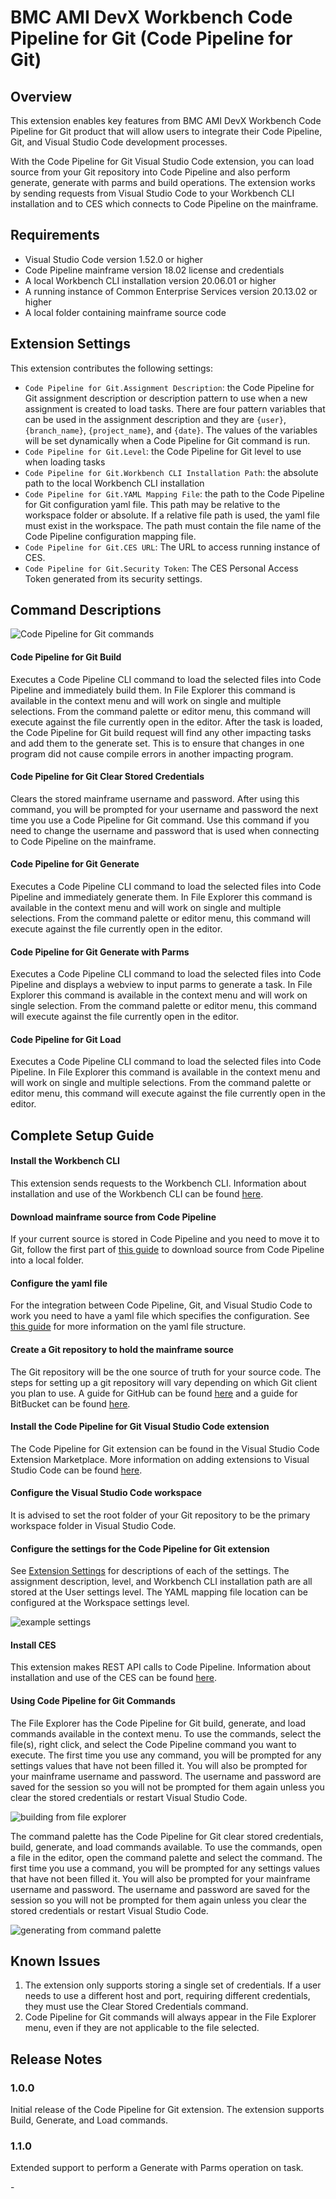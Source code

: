 # BMC AMI DevX Workbench Code Pipeline for Git (Code Pipeline for Git)

## Overview

This extension enables key features from BMC AMI DevX Workbench Code Pipeline for Git product that will allow users to integrate their Code Pipeline, Git, and Visual Studio Code development processes.

With the Code Pipeline for Git Visual Studio Code extension, you can load source from your Git repository into Code Pipeline and also perform generate, generate with parms and build operations. The extension works by sending requests from Visual Studio Code to your Workbench CLI installation and to CES which connects to Code Pipeline on the mainframe.

## Requirements

- Visual Studio Code version 1.52.0 or higher
- Code Pipeline mainframe version 18.02 license and credentials
- A local Workbench CLI installation version 20.06.01 or higher
- A running instance of Common Enterprise Services version 20.13.02 or higher
- A local folder containing mainframe source code

## Extension Settings

This extension contributes the following settings:

- `Code Pipeline for Git.Assignment Description`: the Code Pipeline for Git assignment description or description pattern to use when a new assignment is created to load tasks. There are four pattern variables that can be used in the assignment description and they are `{user}`, `{branch_name}`, `{project_name}`, and `{date}`. The values of the variables will be set dynamically when a Code Pipeline for Git command is run.
- `Code Pipeline for Git.Level`: the Code Pipeline for Git level to use when loading tasks
- `Code Pipeline for Git.Workbench CLI Installation Path`: the absolute path to the local Workbench CLI installation
- `Code Pipeline for Git.YAML Mapping File`: the path to the Code Pipeline for Git configuration yaml file. This path may be relative to the workspace folder or absolute. If a relative file path is used, the yaml file must exist in the workspace. The path must contain the file name of the Code Pipeline configuration mapping file.
- `Code Pipeline for Git.CES URL`: The URL to access running instance of CES.
- `Code Pipeline for Git.Security Token`: The CES Personal Access Token generated from its security settings. 
## Command Descriptions

![Code Pipeline for Git commands](media/ISPW-commands.png)

#### Code Pipeline for Git Build

Executes a Code Pipeline CLI command to load the selected files into Code Pipeline and immediately build them. In File Explorer this command is available in the context menu and will work on single and multiple selections. From the command palette or editor menu, this command will execute against the file currently open in the editor. After the task is loaded, the Code Pipeline for Git build request will find any other impacting tasks and add them to the generate set. This is to ensure that changes in one program did not cause compile errors in another impacting program.

#### Code Pipeline for Git Clear Stored Credentials

Clears the stored mainframe username and password. After using this command, you will be prompted for your username and password the next time you use a Code Pipeline for Git command. Use this command if you need to change the username and password that is used when connecting to Code Pipeline on the mainframe.

#### Code Pipeline for Git Generate

Executes a Code Pipeline CLI command to load the selected files into Code Pipeline and immediately generate them. In File Explorer this command is available in the context menu and will work on single and multiple selections. From the command palette or editor menu, this command will execute against the file currently open in the editor.

#### Code Pipeline for Git Generate with Parms

Executes a Code Pipeline CLI command to load the selected files into Code Pipeline and displays a webview to input parms to generate a task. In File Explorer this command is available in the context menu and will work on single selection. From the command palette or editor menu, this command will execute against the file currently open in the editor.

#### Code Pipeline for Git Load

Executes a Code Pipeline CLI command to load the selected files into Code Pipeline. In File Explorer this command is available in the context menu and will work on single and multiple selections. From the command palette or editor menu, this command will execute against the file currently open in the editor.

## Complete Setup Guide

#### Install the Workbench CLI

This extension sends requests to the Workbench CLI. Information about installation and use of the Workbench CLI can be found [here](https://devops.api.compuware.com/apis/topaz_cli.html#workspace).

#### Download mainframe source from Code Pipeline

If your current source is stored in Code Pipeline and you need to move it to Git, follow the first part of [this guide](https://devops.api.compuware.com/guidelines/ispw/GIT_to_ISPW_Integration_Tutorial.html#set-up-a-git-project-with-the-source-yaml-file-and-jenkinsfile-and-set-up-a-jenkins-multibranch-pipeline-2) to download source from Code Pipeline into a local folder.

#### Configure the yaml file

For the integration between Code Pipeline, Git, and Visual Studio Code to work you need to have a yaml file which specifies the configuration. See [this guide](https://devops.api.compuware.com/guidelines/ispw/Git%20to%20ISPW%20Integration%20-%20The%20ISPW%20YAML%20Configuration%20File.html#git-to-ispw-integration-the-ispw-yaml-configuration-file) for more information on the yaml file structure.

#### Create a Git repository to hold the mainframe source

The Git repository will be the one source of truth for your source code. The steps for setting up a git repository will vary depending on which Git client you plan to use. A guide for GitHub can be found [here](https://docs.github.com/en/github/importing-your-projects-to-github/adding-an-existing-project-to-github-using-the-command-line) and a guide for BitBucket can be found [here](https://www.atlassian.com/git/tutorials/setting-up-a-repository).

#### Install the Code Pipeline for Git Visual Studio Code extension

The Code Pipeline for Git extension can be found in the Visual Studio Code Extension Marketplace. More information on adding extensions to Visual Studio Code can be found [here](https://code.visualstudio.com/docs/introvideos/extend).

#### Configure the Visual Studio Code workspace

It is advised to set the root folder of your Git repository to be the primary workspace folder in Visual Studio Code.

#### Configure the settings for the Code Pipeline for Git extension

See [Extension Settings](#extension-settings) for descriptions of each of the settings. The assignment description, level, and Workbench CLI installation path are all stored at the User settings level. The YAML mapping file location can be configured at the Workspace settings level.

![example settings](media/example-settings.png)

#### Install CES

This extension makes REST API calls to Code Pipeline. Information about installation and use of the CES can be found [here](https://devops.api.bmc.com/apis/rest_api_ispw.html).

#### Using Code Pipeline for Git Commands

The File Explorer has the Code Pipeline for Git build, generate, and load commands available in the context menu. To use the commands, select the file(s), right click, and select the Code Pipeline command you want to execute. The first time you use any command, you will be prompted for any settings values that have not been filled it. You will also be prompted for your mainframe username and password. The username and password are saved for the session so you will not be prompted for them again unless you clear the stored credentials or restart Visual Studio Code.

![building from file explorer](ispw/media/file-explorer-action.gif)

The command palette has the Code Pipeline for Git clear stored credentials, build, generate, and load commands available. To use the commands, open a file in the editor, open the command palette and select the command. The first time you use a command, you will be prompted for any settings values that have not been filled it. You will also be prompted for your mainframe username and password. The username and password are saved for the session so you will not be prompted for them again unless you clear the stored credentials or restart Visual Studio Code.

![generating from command palette](media/command-palette-action.gif)

## Known Issues

1. The extension only supports storing a single set of credentials. If a user needs to use a different host and port, requiring different credentials, they must use the Clear Stored Credentials command.
2. Code Pipeline for Git commands will always appear in the File Explorer menu, even if they are not applicable to the file selected.

## Release Notes

### 1.0.0

Initial release of the Code Pipeline for Git extension. The extension supports Build, Generate, and Load commands.

### 1.1.0

Extended support to perform a Generate with Parms operation on task.

[//]: # " Visual Studio Code's Markdown Support : http://code.visualstudio.com/docs/languages/markdown"
[//]: # "Markdown Syntax Reference: https://help.github.com/articles/markdown-basics/"

\-
